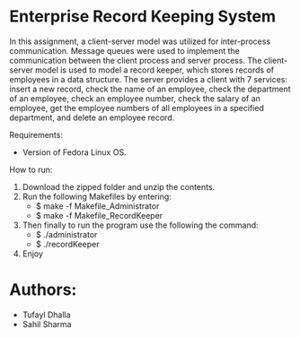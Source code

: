 # Enterprise Record Keeping System

In this assignment, a client-server model was utilized for inter-process communication. Message queues were used to implement the communication between the client process and server process. The client-server model is used to model a record keeper, which stores records of employees in a data structure. The server provides a client with 7 services: insert a new record, check the name of an employee, check the department of an employee, check an employee number, check the salary of an employee, get the employee numbers of all employees in a specified department, and delete an employee record.

Requirements:
- Version of Fedora Linux OS.


How to run:
1. Download the zipped folder and unzip the contents.
2. Run the following Makefiles by entering:
	- $ make -f Makefile_Administrator
	- $ make -f Makefile_RecordKeeper
3. Then finally to run the program use the following the command:
	- $ ./administrator
	- $ ./recordKeeper
4. Enjoy

# Authors:
- Tufayl Dhalla
- Sahil Sharma
